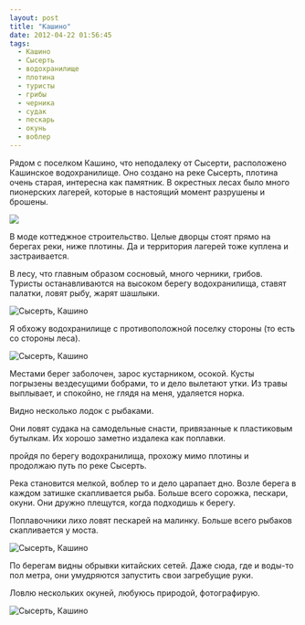 ```yaml
---
layout: post
title: "Кашино"
date: 2012-04-22 01:56:45
tags:
  - Кашино
  - Сысерть
  - водохранилище
  - плотина
  - туристы
  - грибы
  - черника
  - судак
  - пескарь
  - окунь
  - воблер
---
```

Рядом с поселком Кашино, что неподалеку от Сысерти, расположено
Кашинское водохранилище. Оно создано на реке Сысерть, плотина очень
старая, интересна как памятник. В окрестных лесах было много пионерских
лагерей, которые в настоящий момент разрушены и брошены.

![](http://fishingguru.ru/uploads/images/00/00/01/2012/04/21/d83270.jpg)

В моде коттеджное строительство. Целые дворцы стоят прямо на берегах
реки, ниже плотины. Да и территория лагерей тоже куплена и
застраивается.

В лесу, что главным образом сосновый, много черники, грибов. Туристы
останавливаются на высоком берегу водохранилища, ставят палатки, ловят
рыбу, жарят шашлыки.

![Сысерть,
Кашино](http://fishingguru.ru/uploads/images/00/00/01/2012/04/21/4b7555.jpg)

Я обхожу водохранилище с противоположной поселку стороны (то есть со
стороны леса).

![Сысерть,
Кашино](http://fishingguru.ru/uploads/images/00/00/01/2012/04/21/d4e0c3.jpg)

Местами берег заболочен, зарос кустарником, осокой. Кусты погрызены
вездесущими бобрами, то и дело вылетают утки. Из травы выплывает, и
спокойно, не глядя на меня, удаляется норка.

Видно несколько лодок с рыбаками.

Они ловят судака на самодельные снасти, привязанные к пластиковым
бутылкам. Их хорошо заметно издалека как поплавки.

пройдя по берегу водохранилища, прохожу мимо плотины и продолжаю путь по
реке Сысерть.

Река становится мелкой, воблер то и дело царапает дно. Возле берега в
каждом затишке скапливается рыба. Больше всего сорожка, пескари, окуни.
Они дружно плещутся, когда подходишь к берегу.

Поплавочники лихо ловят пескарей на малинку. Больше всего рыбаков
скапливается у моста.

![Сысерть,
Кашино](http://fishingguru.ru/uploads/images/00/00/01/2012/04/21/27ebb4.jpg)

По берегам видны обрывки китайских сетей. Даже сюда, где и воды-то пол
метра, они умудряются запустить свои загребущие руки.

Ловлю нескольких окуней, любуюсь природой, фотографирую.

![Сысерть,
Кашино](http://fishingguru.ru/uploads/images/00/00/01/2012/04/21/f4851e.jpg)
